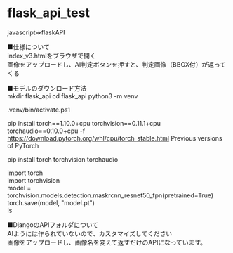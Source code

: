 # flask_api_test
javascript⇒flaskAPI  
  
■仕様について  
index_v3.htmlをブラウザで開く  
画像をアップロードし、AI判定ボタンを押すと、判定画像（BBOX付）が返ってくる  

■モデルのダウンロード方法  
mkdir flask_api
cd flask_api
python3 -m venv 

.venv/bin/activate.ps1  

pip install torch==1.10.0+cpu torchvision==0.11.1+cpu torchaudio==0.10.0+cpu -f https://download.pytorch.org/whl/cpu/torch_stable.html Previous versions of PyTorch  

pip install torch torchvision torchaudio

import torch  
import torchvision  
model = torchvision.models.detection.maskrcnn_resnet50_fpn(pretrained=True)  
torch.save(model, "model.pt")  
ls  
  
■DjangoのAPIフォルダについて  
AIようには作られていないので、カスタマイズしてください  
画像をアップロードし、画像名を変えて返すだけのAPIになっています。

